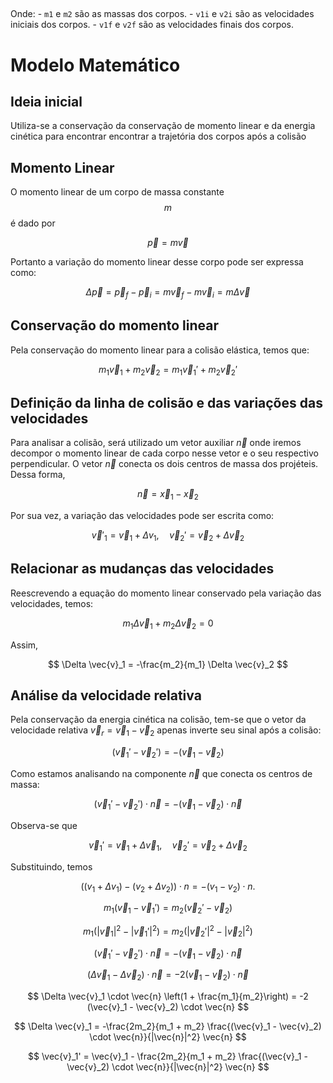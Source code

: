 ##
   Onde:
     - `m1` e `m2` são as massas dos corpos.
     - `v1i` e `v2i` são as velocidades iniciais dos corpos.
     - `v1f` e `v2f` são as velocidades finais dos corpos.

# Modelo Matemático

## Ideia inicial

Utiliza-se a conservação da conservação de momento linear e da energia cinética para encontrar encontrar a trajetória dos corpos após a colisão
## Momento Linear

O momento linear de um corpo de massa constante $$m$$ é dado por

$$
\vec{p} = m \vec{v}
$$

Portanto a variação do momento linear desse corpo pode ser expressa como:

$$
\Delta \vec{p} = \vec{p}_f - \vec{p}_i = m \vec{v}_f - m \vec{v}_i = m \Delta \vec{v}
$$
## Conservação do momento linear

Pela conservação do momento linear para a colisão elástica, temos que:

$$
m_1 \vec{v}_1 + m_2 \vec{v}_2 = m_1 \vec{v}_1' + m_2 \vec{v}_2'
$$

## Definição da linha de colisão e das variações das velocidades

Para analisar a colisão, será utilizado um vetor auxiliar $\vec{n}$ onde iremos decompor o
momento linear de cada corpo nesse vetor e o seu respectivo perpendicular. O vetor $\vec{n}$
conecta os dois centros de massa dos projéteis. Dessa forma,

$$
\vec{n} = \vec{x}_1 - \vec{x}_2
$$

Por sua vez, a variação das velocidades pode ser escrita como:

$$
\vec{v}'_1 = \vec{v}_1 + \Delta v_1, \quad \vec{v}_2' = \vec{v}_2 + \Delta \vec{v}_2
$$

## Relacionar as mudanças das velocidades

Reescrevendo a equação do momento linear conservado pela variação das velocidades, temos:

$$
m_1 \Delta \vec{v}_1 + m_2 \Delta \vec{v}_2 = 0
$$

Assim,

$$
\Delta \vec{v}_1 = -\frac{m_2}{m_1} \Delta \vec{v}_2
$$

## Análise da velocidade relativa

Pela conservação da energia cinética na colisão, tem-se que o vetor da velocidade
relativa $\vec{v}_r = \vec{v}_1 - \vec{v}_2$ apenas inverte seu sinal após a colisão:

$$
(\vec{v}_1' - \vec{v}_2') = -(\vec{v}_1 - \vec{v}_2)
$$

Como estamos analisando na componente $\vec{n}$ que conecta os centros de massa:

$$
(\vec{v}_1' - \vec{v}_2') \cdot \vec{n} = -(\vec{v}_1 - \vec{v}_2) \cdot \vec{n}
$$

Observa-se que 

$$
\vec{v}_1' = \vec{v}_1 + \Delta \vec{v}_1, \quad \vec{v}_2' = \vec{v}_2 + \Delta \vec{v}_2
$$

Substituindo, temos

$$
((v_1 + \Delta v_1) - (v_2 + \Delta v_2)) \cdot n = -(v_1 - v_2) \cdot n.
$$


$$ 
m_1 (\vec{v}_1 - \vec{v}_1') = m_2 (\vec{v}_2' - \vec{v}_2)
$$

$$
m_1 (|\vec{v}_1|^2 - |\vec{v}_1'|^2) = m_2 (|\vec{v}_2'|^2 - |\vec{v}_2|^2)
$$

$$
(\vec{v}_1' - \vec{v}_2') \cdot \vec{n} = -(\vec{v}_1 - \vec{v}_2) \cdot \vec{n}
$$

$$
(\Delta \vec{v}_1 - \Delta \vec{v}_2) \cdot \vec{n} = -2 (\vec{v}_1 - \vec{v}_2) \cdot \vec{n}
$$

$$
\Delta \vec{v}_1 \cdot \vec{n} \left(1 + \frac{m_1}{m_2}\right) = -2 (\vec{v}_1 - \vec{v}_2) \cdot \vec{n}
$$

$$
\Delta \vec{v}_1 = -\frac{2m_2}{m_1 + m_2} \frac{(\vec{v}_1 - \vec{v}_2) \cdot \vec{n}}{|\vec{n}|^2} \vec{n}
$$

$$
\vec{v}_1' = \vec{v}_1 - \frac{2m_2}{m_1 + m_2} \frac{(\vec{v}_1 - \vec{v}_2) \cdot \vec{n}}{|\vec{n}|^2} \vec{n}
$$
